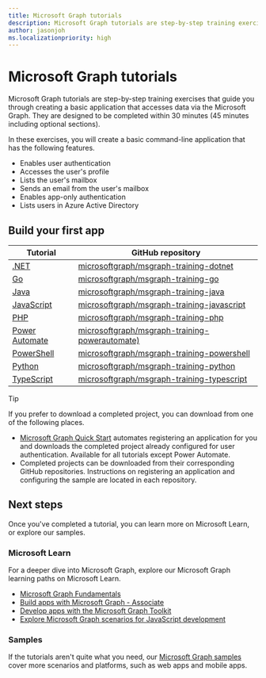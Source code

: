 ```yaml
---
title: Microsoft Graph tutorials
description: Microsoft Graph tutorials are step-by-step training exercises that guide you through creating a basic application that accesses data via the Microsoft Graph.
author: jasonjoh
ms.localizationpriority: high
---
```


# Microsoft Graph tutorials

Microsoft Graph tutorials are step-by-step training exercises that guide you through creating a basic application that accesses data via the Microsoft Graph. They are designed to be completed within 30 minutes (45 minutes including optional sections).

In these exercises, you will create a basic command-line application that has the following features.

- Enables user authentication
- Accesses the user's profile
- Lists the user's mailbox
- Sends an email from the user's mailbox
- Enables app-only authentication
- Lists users in Azure Active Directory

## Build your first app

| Tutorial | GitHub repository |
|----------|-------------------|
| [.NET](/tutorials/dotnet) | [microsoftgraph/msgraph-training-dotnet](https://github.com/microsoftgraph/msgraph-training-dotnet) |
| [Go](/tutorials/go) | [microsoftgraph/msgraph-training-go](https://github.com/microsoftgraph/msgraph-training-go) |
| [Java](/tutorials/java) | [microsoftgraph/msgraph-training-java](https://github.com/microsoftgraph/msgraph-training-java) |
| [JavaScript](/tutorials/javascript) | [microsoftgraph/msgraph-training-javascript](https://github.com/microsoftgraph/msgraph-training-javascript) |
| [PHP](/tutorials/php) | [microsoftgraph/msgraph-training-php](https://github.com/microsoftgraph/msgraph-training-php) |
| [Power Automate](/tutorials/power-automate) | [microsoftgraph/msgraph-training-powerautomate)](https://github.com/microsoftgraph/msgraph-training-powerautomate) |
| [PowerShell](/tutorials/powershell) | [microsoftgraph/msgraph-training-powershell](https://github.com/microsoftgraph/msgraph-training-powershell) |
| [Python](/tutorials/python) | [microsoftgraph/msgraph-training-python](https://github.com/microsoftgraph/msgraph-training-python) |
| [TypeScript](/tutorials/typescript) | [microsoftgraph/msgraph-training-typescript](https://github.com/microsoftgraph/msgraph-training-typescript) |

> [!TIP]
> If you prefer to download a completed project, you can download from one of the following places.
>
> - [Microsoft Graph Quick Start](https://developer.microsoft.com/graph/quick-start) automates registering an application for you and downloads the completed project already configured for user authentication. Available for all tutorials except Power Automate.
> - Completed projects can be downloaded from their corresponding GitHub repositories. Instructions on registering an application and configuring the sample are located in each repository.

## Next steps

Once you've completed a tutorial, you can learn more on Microsoft Learn, or explore our samples.

### Microsoft Learn

For a deeper dive into Microsoft Graph, explore our Microsoft Graph learning paths on Microsoft Learn.

- [Microsoft Graph Fundamentals](/learn/paths/m365-msgraph-fundamentals)
- [Build apps with Microsoft Graph - Associate](/learn/paths/m365-msgraph-associate)
- [Develop apps with the Microsoft Graph Toolkit](/learn/paths/m365-msgraph-toolkit)
- [Explore Microsoft Graph scenarios for JavaScript development](/learn/paths/m365-msgraph-scenarios)

### Samples

If the tutorials aren't quite what you need, our [Microsoft Graph samples](/samples/browse/?products=ms-graph) cover more scenarios and platforms, such as web apps and mobile apps.
